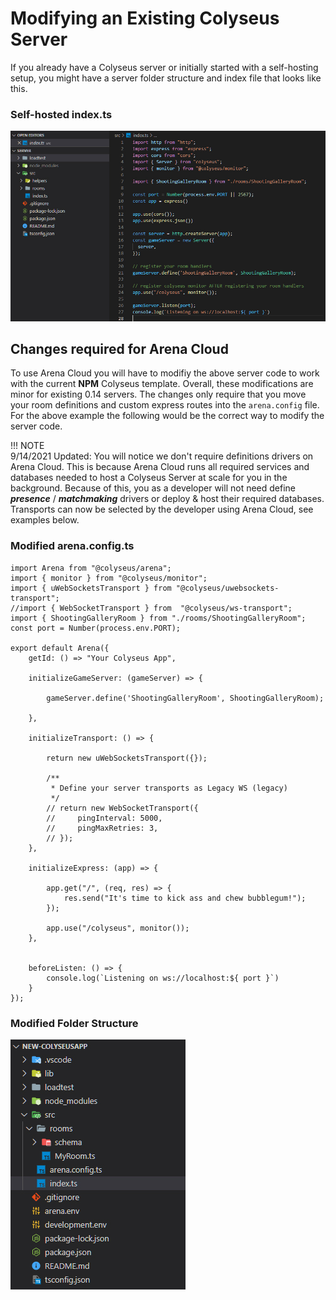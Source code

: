 # Modifying an Existing Colyseus Server

If you already have a Colyseus server or initially started with a self-hosting setup, you might have a server folder structure and index file that looks like this.

### Self-hosted index.ts

![NPM Code](../../images/standalone-colyseus-server.jpg)

## Changes required for Arena Cloud

To use Arena Cloud you will have to modifiy the above server code to work with the current **NPM** Colyseus template. Overall, these modifications are minor for existing 0.14 servers. The changes only require that you move your room definitions and custom express routes into the ```arena.config``` file. For the above example the following would be the correct way to modify the server code.

!!! NOTE   
    9/14/2021 Updated: You will notice we don't require definitions drivers on Arena Cloud. This is because Arena Cloud runs all required services and databases needed to host a Colyseus Server at scale for you in the background. Because of this, you as a developer will not need define ***presence*** / ***matchmaking*** drivers or deploy & host their required databases. Transports can now be selected by the developer using Arena Cloud, see examples below.


### Modified arena.config.ts

```
import Arena from "@colyseus/arena";
import { monitor } from "@colyseus/monitor";
import { uWebSocketsTransport } from "@colyseus/uwebsockets-transport";
//import { WebSocketTransport } from  "@colyseus/ws-transport";
import { ShootingGalleryRoom } from "./rooms/ShootingGalleryRoom";
const port = Number(process.env.PORT);

export default Arena({
    getId: () => "Your Colyseus App",

    initializeGameServer: (gameServer) => {

        gameServer.define('ShootingGalleryRoom', ShootingGalleryRoom);

    },
    
    initializeTransport: () => {
    
        return new uWebSocketsTransport({});
        
        /**
         * Define your server transports as Legacy WS (legacy)
         */
        // return new WebSocketTransport({
        //     pingInterval: 5000,
        //     pingMaxRetries: 3,
        // });
    },

    initializeExpress: (app) => {

        app.get("/", (req, res) => {
            res.send("It's time to kick ass and chew bubblegum!");
        });

        app.use("/colyseus", monitor());
    },


    beforeListen: () => {
        console.log(`Listening on ws://localhost:${ port }`)
    }
});
```

### Modified Folder Structure

![NPM Code](../../images/new-arena-server-code.jpg)
